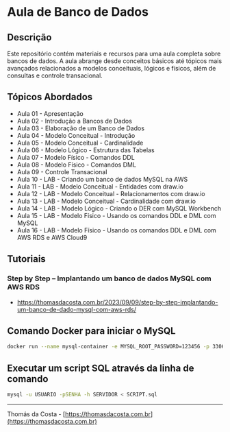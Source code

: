 # Aula de Banco de Dados

## Descrição

Este repositório contém materiais e recursos para uma aula completa sobre bancos de dados.
A aula abrange desde conceitos básicos até tópicos mais avançados relacionados a modelos conceituais, lógicos e físicos, além de consultas e controle transacional.

## Tópicos Abordados

- Aula 01 - Apresentação
- Aula 02 - Introdução a Bancos de Dados
- Aula 03 - Elaboração de um Banco de Dados
- Aula 04 - Modelo Conceitual - Introdução
- Aula 05 - Modelo Conceitual - Cardinalidade
- Aula 06 - Modelo Lógico - Estrutura das Tabelas
- Aula 07 - Modelo Físico - Comandos DDL
- Aula 08 - Modelo Físico - Comandos DML
- Aula 09 - Controle Transacional
- Aula 10 - LAB - Criando um banco de dados MySQL na AWS
- Aula 11 - LAB - Modelo Conceitual - Entidades com draw.io
- Aula 12 - LAB - Modelo Conceitual - Relacionamentos com draw.io
- Aula 13 - LAB - Modelo Conceitual - Cardinalidade com draw.io
- Aula 14 - LAB - Modelo Lógico - Criando o DER com MySQL Workbench
- Aula 15 - LAB - Modelo Físico - Usando os comandos DDL e DML com MySQL
- Aula 16 - LAB - Modelo Físico - Usando os comandos DDL e DML com AWS RDS e AWS Cloud9

## Tutoriais

### Step by Step – Implantando um banco de dados MySQL com AWS RDS
- https://thomasdacosta.com.br/2023/09/09/step-by-step-implantando-um-banco-de-dado-mysql-com-aws-rds/

## Comando Docker para iniciar o MySQL

```bash
docker run --name mysql-container -e MYSQL_ROOT_PASSWORD=123456 -p 3306:3306 -d mysql:latest
```

## Executar um script SQL através da linha de comando
```bash
mysql -u USUARIO -pSENHA -h SERVIDOR < SCRIPT.sql
```

---

Thomás da Costa - [https://thomasdacosta.com.br](https://thomasdacosta.com.br)